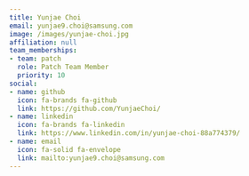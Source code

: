 ```yaml
---
title: Yunjae Choi
email: yunjae9.choi@samsung.com
image: /images/yunjae-choi.jpg
affiliation: null
team_memberships:
- team: patch
  role: Patch Team Member
  priority: 10
social:
- name: github
  icon: fa-brands fa-github
  link: https://github.com/YunjaeChoi/
- name: linkedin
  icon: fa-brands fa-linkedin
  link: https://www.linkedin.com/in/yunjae-choi-88a774379/
- name: email
  icon: fa-solid fa-envelope
  link: mailto:yunjae9.choi@samsung.com
---
```




